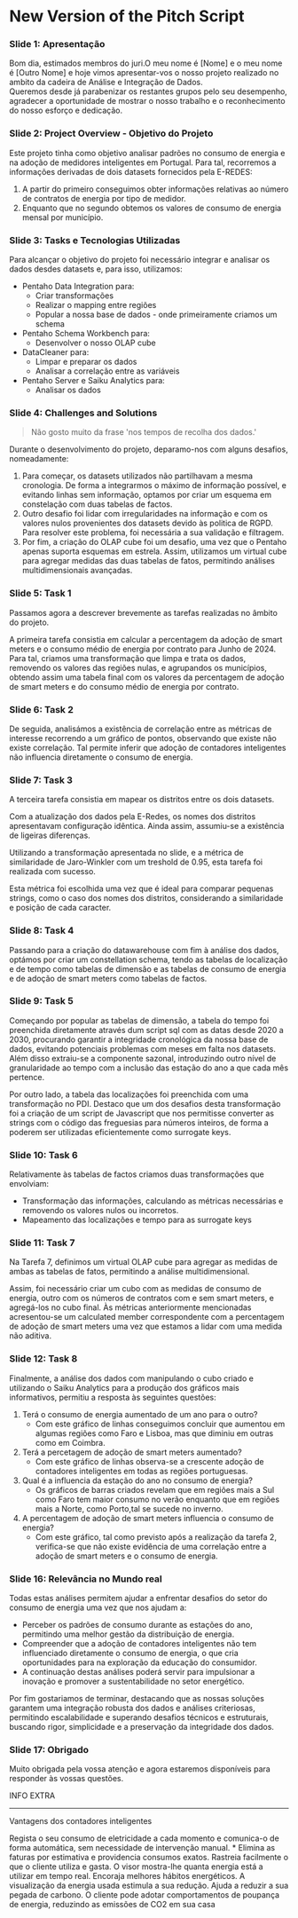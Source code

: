 # New Version of the Pitch Script

### Slide 1: Apresentação

Bom dia, estimados membros do juri.O meu nome é [Nome] e o meu nome é [Outro Nome] e hoje vimos apresentar-vos o nosso projeto realizado no ambito da cadeira de Análise e Integração de Dados.  
Queremos desde já parabenizar os restantes grupos pelo seu desempenho, agradecer a oportunidade de mostrar o nosso trabalho e o reconhecimento do nosso esforço e dedicação.  

### Slide 2: Project Overview - Objetivo do Projeto

Este projeto tinha como objetivo analisar padrões no consumo de energia e na adoção de medidores inteligentes em Portugal. 
Para tal, recorremos a informações derivadas de dois datasets fornecidos pela E-REDES:
1. A partir do primeiro conseguimos obter informações relativas ao número de contratos de energia por tipo de medidor.
2. Enquanto que no segundo obtemos os valores de consumo de energia mensal por município.

### Slide 3: Tasks e Tecnologias Utilizadas

Para alcançar o objetivo do projeto foi necessário integrar e analisar os dados desdes datasets e, para isso, utilizamos:

- Pentaho Data Integration para:
  - Criar transformações
  - Realizar o mapping entre regiões
  - Popular a nossa base de dados - onde primeiramente criamos um schema
- Pentaho Schema Workbench para:
  - Desenvolver o nosso OLAP cube
- DataCleaner para:
  - Limpar e preparar os dados
  - Analisar a correlação entre as variáveis
- Pentaho Server e Saiku Analytics para:
  - Analisar os dados

### Slide 4: Challenges and Solutions

> Não gosto muito da frase 'nos tempos de recolha dos dados.'

Durante o desenvolvimento do projeto, deparamo-nos com alguns desafios, nomeadamente:
1. Para começar, os datasets utilizados não partilhavam a mesma cronologia. De forma a integrarmos o máximo de informação possível, e evitando linhas sem informação, optamos por criar um esquema em constelação com duas tabelas de factos.
2. Outro desafio foi lidar com irregularidades na informação e com os valores nulos provenientes dos datasets devido às politica de RGPD. Para resolver este problema, foi necessária a sua validação e filtragem.
3. Por fim, a criação do OLAP cube foi um desafio, uma vez que o Pentaho apenas suporta esquemas em estrela. Assim, utilizamos um virtual cube para agregar medidas das duas tabelas de fatos, permitindo análises multidimensionais avançadas.

### Slide 5: Task 1

Passamos agora a descrever brevemente as tarefas realizadas no âmbito do projeto.

A primeira tarefa consistia em calcular a percentagem da adoção de smart meters e o consumo médio de energia por contrato para Junho de 2024. Para tal, criamos uma transformação que limpa e trata os dados, removendo os valores das regiões nulas, e agrupandos os municípios, obtendo assim uma tabela final com os valores da percentagem de adoção de smart meters e do consumo médio de energia por contrato.

### Slide 6: Task 2

De seguida, analisámos a existência de correlação entre as métricas de interesse recorrendo a um gráfico de pontos, observando que existe não existe correlação. Tal permite inferir que adoção de contadores inteligentes não influencia diretamente o consumo de energia.

### Slide 7: Task 3

A terceira tarefa consistia em mapear os distritos entre os dois datasets. 

Com a atualização dos dados pela E-Redes, os nomes dos distritos apresentavam configuração idêntica. Ainda assim, assumiu-se a existência de ligeiras diferenças.

Utilizando a transformação apresentada no slide, e a métrica de similaridade de Jaro-Winkler com um treshold de 0.95, esta tarefa foi realizada com sucesso.

Esta métrica foi escolhida uma vez que é ideal para comparar pequenas strings, como o caso dos nomes dos distritos, considerando a similaridade e posição de cada caracter.


### Slide 8: Task 4

Passando para a criação do datawarehouse com fim à análise dos dados, optámos por criar um constellation schema, tendo as tabelas de localização e de tempo como tabelas de dimensão e as tabelas de consumo de energia e de adoção de smart meters como tabelas de factos.

### Slide 9: Task 5

Começando por popular as tabelas de dimensão, a tabela do tempo foi preenchida diretamente através dum script sql com as datas desde 2020 a 2030, procurando garantir a integridade cronológica da nossa base de dados, evitando potenciais problemas com meses em falta nos datasets. Além disso extraiu-se a componente sazonal, introduzindo outro nível de granularidade ao tempo com a inclusão das estação do ano a que cada mês pertence.

Por outro lado, a tabela das localizações foi preenchida com uma transformação no PDI. Destaco que um dos desafios desta transformação foi a criação de um script de Javascript que nos permitisse converter as strings com o código das freguesias para números inteiros, de forma a poderem ser utilizadas eficientemente como surrogate keys.

### Slide 10: Task 6

Relativamente às tabelas de factos criamos duas transformações que envolviam:
- Transformação das informações, calculando as métricas necessárias e removendo os valores nulos ou incorretos.
- Mapeamento das localizações e tempo para as surrogate keys

### Slide 11: Task 7

Na Tarefa 7, definimos um virtual OLAP cube para agregar as medidas de ambas as tabelas de fatos, permitindo a análise multidimensional.

Assim, foi necessário criar um cubo com as medidas de consumo de energia, outro com os números de contratos com e sem smart meters, e agregá-los  no cubo final. Às métricas anteriormente mencionadas acresentou-se um calculated member correspondente com a percentagem de adoção de smart meters uma vez que estamos a lidar com uma medida não aditiva.

### Slide 12: Task 8

Finalmente, a análise dos dados com manipulando o cubo criado e utilizando o Saiku Analytics para a produção dos gráficos mais informativos, permitiu a resposta às seguintes questões:
1. Terá o consumo de energia aumentado de um ano para o outro?
    - Com este gráfico de linhas conseguimos concluir que aumentou em algumas regiões como Faro e Lisboa, mas que diminiu em outras como em Coimbra.
2. Terá a percetagem de adoção de smart meters aumentado?
    - Com este gráfico de linhas observa-se a crescente adoção de contadores inteligentes em todas as regiões portuguesas.
3. Qual é a influencia da estação do ano no consumo de energia?
   - Os gráficos de barras criados revelam que em regiões mais a Sul como Faro tem maior consumo no verão enquanto que em regiões mais a Norte, como Porto,tal se sucede no inverno.
4. A percentagem de adoção de smart meters influencia o consumo de energia?
    - Com este gráfico, tal como previsto após a realização da tarefa 2, verifica-se que não existe evidência de uma correlação entre a adoção de smart meters e o consumo de energia.

### Slide 16: Relevância no Mundo real

Todas estas análises permitem ajudar a enfrentar desafios do setor do consumo de energia uma vez que nos ajudam a:
- Perceber os padrões de consumo durante as estações do ano, permitindo uma melhor gestão da distribuição de energia.
- Compreender que a adoção de contadores inteligentes não tem influenciado diretamente o consumo de energia, o que cria oportunidades para na exploração da educação do consumidor.
- A continuação destas análises poderá servir para impulsionar a inovação e promover a sustentabilidade no setor energético.

Por fim gostariamos de terminar, destacando que as nossas soluções garantem uma integração robusta dos dados e análises criteriosas, permitindo escalabilidade e superando desafios técnicos e estruturais, buscando rigor, simplicidade e a preservação da integridade dos dados.

### Slide 17: Obrigado

Muito obrigada pela vossa atenção e agora estaremos disponíveis para responder às vossas questões.


INFO EXTRA
_________________________________________________________________________
Vantagens dos contadores inteligentes

Regista o seu consumo de eletricidade a cada momento e comunica-o de forma automática, sem necessidade de intervenção manual. *
Elimina as faturas por estimativa e providencia consumos exatos.
Rastreia facilmente o que o cliente utiliza e gasta. O visor mostra-lhe quanta energia está a utilizar em tempo real.
Encoraja melhores hábitos energéticos. A visualização da energia usada estimula a sua redução.
Ajuda a reduzir a sua pegada de carbono. O cliente pode adotar comportamentos de poupança de energia, reduzindo as emissões de CO2 em sua casa
